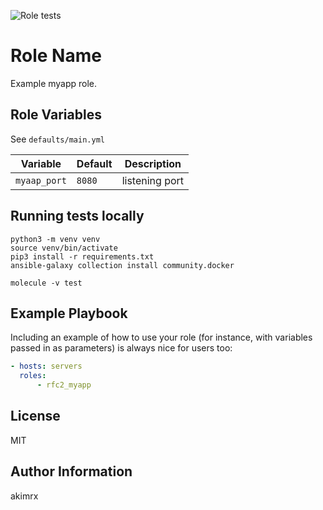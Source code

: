 ![Role tests](https://github.com/akimrx/rfc2_nginx/actions/workflows/ci.yml/badge.svg)

Role Name
=========

Example myapp role.

Role Variables
--------------

See `defaults/main.yml`

| Variable | Default | Description |
|----------|---------|-------------|
| `myaap_port` | `8080` | listening port |



Running tests locally
---------------------
```shell
python3 -m venv venv
source venv/bin/activate
pip3 install -r requirements.txt
ansible-galaxy collection install community.docker

molecule -v test
```

Example Playbook
----------------

Including an example of how to use your role (for instance, with variables passed in as parameters) is always nice for users too:

```yaml
- hosts: servers
  roles:
      - rfc2_myapp
```

License
-------

MIT

Author Information
------------------

akimrx
